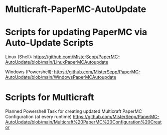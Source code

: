 # Multicraft-PaperMC-AutoUpdate

# Scripts for updating PaperMC via Auto-Update Scripts

Linux (Shell):
https://github.com/MisterSepp/PaperMC-AutoUpdate/blob/main/LinuxPaperMCAutoupdate

Windows (Powershell):
https://github.com/MisterSepp/PaperMC-AutoUpdate/blob/main/WindowsPaperMCAutoupdate

# Scripts for Multicraft

Planned Powershell Task for creating updated Multicraft PaperMC Configuration (at every runtime)
https://github.com/MisterSepp/PaperMC-AutoUpdate/blob/main/Multicraft%20PaperMC%20Configuration%20Creator
